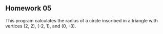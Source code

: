 ## Homework 05

This program calculates the radius of a circle inscribed in a triangle with vertices (2, 2), (-2, 1), and (0, -3).
